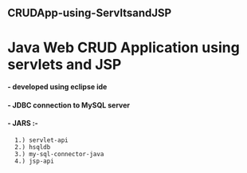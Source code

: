 ## CRUDApp-using-ServltsandJSP
# Java Web CRUD Application using servlets and JSP

#### - developed using eclipse ide
#### - JDBC connection to MySQL server
#### - JARS :- 
      1.) servlet-api
      2.) hsqldb
      3.) my-sql-connector-java
      4.) jsp-api
  

